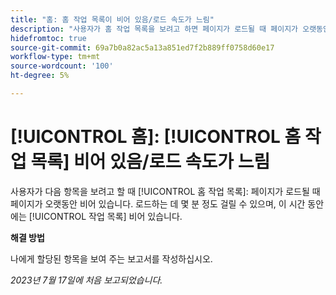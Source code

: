 ```yaml
---
title: "홈: 홈 작업 목록이 비어 있음/로드 속도가 느림"
description: "사용자가 홈 작업 목록을 보려고 하면 페이지가 로드될 때 페이지가 오랫동안 비어 있습니다. 로드하는 데 몇 분 정도 걸릴 수 있으며 이 시간 동안에는 작업 목록이 비어 있습니다."
hidefromtoc: true
source-git-commit: 69a7b0a82ac5a13a851ed7f2b889ff0758d60e17
workflow-type: tm+mt
source-wordcount: '100'
ht-degree: 5%

---
```



# [!UICONTROL 홈]: [!UICONTROL 홈 작업 목록] 비어 있음/로드 속도가 느림

사용자가 다음 항목을 보려고 할 때 [!UICONTROL 홈 작업 목록]: 페이지가 로드될 때 페이지가 오랫동안 비어 있습니다. 로드하는 데 몇 분 정도 걸릴 수 있으며, 이 시간 동안에는 [!UICONTROL 작업 목록] 비어 있습니다.

**해결 방법**

나에게 할당된 항목을 보여 주는 보고서를 작성하십시오.

_2023년 7월 17일에 처음 보고되었습니다._

